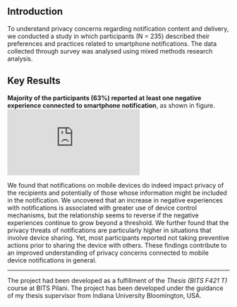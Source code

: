 ## Introduction
To understand privacy concerns regarding notification content and delivery, we conducted a study in which participants (N = 235) described their preferences and practices related to smartphone notifications. The data collected through survey was analysed using mixed methods research analysis.


## Key Results


**Majority of the participants (63%) reported at least one negative experience connected to smartphone notification**, as shown in figure.
![Instances of negative experience due to smartphone notifications](https://github.com/PriyankaVerma98/notifications/files/5994750/NegExp1.pdf "Negative exp")


We found that notifications on mobile devices do indeed impact privacy of the recipients and potentially of those whose information might be included in the notification. We uncovered that an increase in negative experiences with notifications is associated with greater use of device control mechanisms, but the relationship seems to reverse if the negative experiences continue to grow beyond a threshold. We further found that the privacy threats of notifications are particularly higher in situations that involve device sharing. Yet, most participants reported not taking preventive actions prior to sharing the device with others. These findings contribute to an improved understanding of privacy concerns connected to mobile device notifications in general.

****
The project had been developed as a fulfillment of the *Thesis (BITS F421 T)* course at BITS Pilani. The project has been developed under the guidance of my thesis supervisor from Indiana University Bloomington, USA. 
